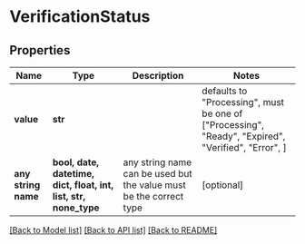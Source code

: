 # VerificationStatus


## Properties
Name | Type | Description | Notes
------------ | ------------- | ------------- | -------------
**value** | **str** |  | defaults to "Processing",  must be one of ["Processing", "Ready", "Expired", "Verified", "Error", ]
**any string name** | **bool, date, datetime, dict, float, int, list, str, none_type** | any string name can be used but the value must be the correct type | [optional]

[[Back to Model list]](../README.md#documentation-for-models) [[Back to API list]](../README.md#documentation-for-api-endpoints) [[Back to README]](../README.md)


